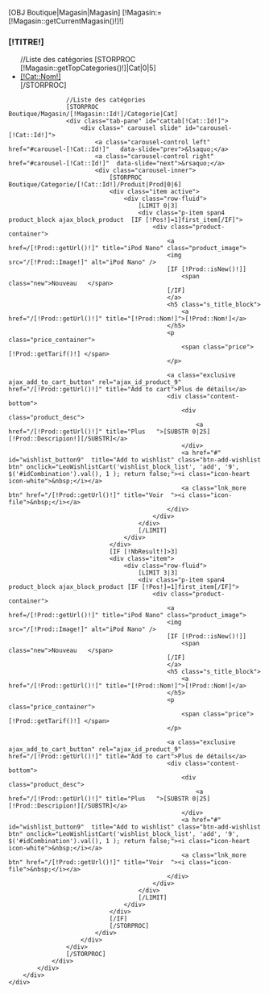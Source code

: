 <!-- MODULE Block specials -->
[OBJ Boutique|Magasin|Magasin]
[!Magasin:=[!Magasin::getCurrentMagasin()!]!]
<div id="categoriesprodtabs" class="block products_block exclusive blockleocategoriestabs">
	<h3 class="title_block">[!TITRE!]</h3>
	<div class="block_content">
		<div class="row-fluid">
			<div class="htabs-title">
				<ul id="catProductsTabs" class="htabs">
					//Liste des catégories
					[STORPROC [!Magasin::getTopCategories()!]|Cat|0|5]
					<li>
						<a href="#cattab[!Cat::Id!]" data-toggle="tab">[!Cat::Nom!]</a>
					</li>
					[/STORPROC]
				</ul>
			</div>
			<div class="htabs-content">
				<div id="catProductsTabsContent" class="tab-content">

					//Liste des catégories
					[STORPROC Boutique/Magasin/[!Magasin::Id!]/Categorie|Cat]
					<div class="tab-pane" id="cattab[!Cat::Id!]">
						<div class=" carousel slide" id="carousel-[!Cat::Id!]">
							<a class="carousel-control left" href="#carousel-[!Cat::Id!]"   data-slide="prev">&lsaquo;</a>
							<a class="carousel-control right" href="#carousel-[!Cat::Id!]"  data-slide="next">&rsaquo;</a>
							<div class="carousel-inner">
								[STORPROC Boutique/Categorie/[!Cat::Id!]/Produit|Prod|0|6]
								<div class="item active">
									<div class="row-fluid">
										[LIMIT 0|3]
										<div class="p-item span4 product_block ajax_block_product  [IF [!Pos!]=1]first_item[/IF]">
											<div class="product-container">
												<a href=/[!Prod::getUrl()!]" title="iPod Nano" class="product_image">
												<img src="/[!Prod::Image!]" alt="iPod Nano" />
												[IF [!Prod::isNew()!]]
													<span class="new">Nouveau	</span>
												[/IF]
												</a>
												<h5 class="s_title_block">
													<a href="/[!Prod::getUrl()!]" title="[!Prod::Nom!]">[!Prod::Nom!]</a>
												</h5>
												<p class="price_container">
													<span class="price"> [!Prod::getTarif()!] </span>
												</p>

												<a class="exclusive ajax_add_to_cart_button" rel="ajax_id_product_9" href="/[!Prod::getUrl()!]" title="Add to cart">Plus de détails</a>
												<div class="content-bottom">
													<div class="product_desc">
														<a href="/[!Prod::getUrl()!]" title="Plus	">[SUBSTR 0|25][!Prod::Descripion!][/SUBSTR]</a>
													</div>
													<a href="#" id="wishlist_button9"  title="Add to wishlist" class="btn-add-wishlist btn" onclick="LeoWishlistCart('wishlist_block_list', 'add', '9', $('#idCombination').val(), 1 ); return false;"><i class="icon-heart icon-white">&nbsp;</i></a>
													<a class="lnk_more btn" href="/[!Prod::getUrl()!]" title="Voir	"><i class="icon-file">&nbsp;</i></a>
												</div>
											</div>
										</div>
										[/LIMIT]
									</div>
								</div>
								[IF [!NbResult!]>3]
								<div class="item">
									<div class="row-fluid">
										[LIMIT 3|3]
										<div class="p-item span4 product_block ajax_block_product [IF [!Pos!]=1]first_item[/IF]">
											<div class="product-container">
												<a href=/[!Prod::getUrl()!]" title="iPod Nano" class="product_image">
												<img src="/[!Prod::Image!]" alt="iPod Nano" />
												[IF [!Prod::isNew()!]]
													<span class="new">Nouveau	</span>
												[/IF]
												</a>
												<h5 class="s_title_block">
													<a href="/[!Prod::getUrl()!]" title="[!Prod::Nom!]">[!Prod::Nom!]</a>
												</h5>
												<p class="price_container">
													<span class="price"> [!Prod::getTarif()!] </span>
												</p>

                                                <a class="exclusive ajax_add_to_cart_button" rel="ajax_id_product_9" href="/[!Prod::getUrl()!]" title="Add to cart">Plus de détails</a>
												<div class="content-bottom">
													<div class="product_desc">
														<a href="/[!Prod::getUrl()!]" title="Plus	">[SUBSTR 0|25][!Prod::Descripion!][/SUBSTR]</a>
													</div>
													<a href="#" id="wishlist_button9"  title="Add to wishlist" class="btn-add-wishlist btn" onclick="LeoWishlistCart('wishlist_block_list', 'add', '9', $('#idCombination').val(), 1 ); return false;"><i class="icon-heart icon-white">&nbsp;</i></a>
													<a class="lnk_more btn" href="/[!Prod::getUrl()!]" title="Voir	"><i class="icon-file">&nbsp;</i></a>
												</div>
											</div>
										</div>
										[/LIMIT]
									</div>
								</div>
								[/IF]
								[/STORPROC]
							</div>
						</div>
					</div>
					[/STORPROC]
				</div>
			</div>
		</div>
	</div>
</div>
<!-- /MODULE Block specials -->

<script>
	$(document).ready(function() {
		$('.carousel').each(function() {
			$(this).carousel({
				pause : true,
				interval : false
			});
		});
		$(".blockleocategoriestabs").each(function() {
			$(".htabs li", this).first().addClass("active");
			$(".tab-content .tab-pane", this).first().addClass("active");
		});
	});
</script>
